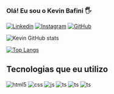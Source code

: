 ### Olá! Eu sou o Kevin Bafini 🖐️

[![Linkedin](https://img.shields.io/badge/LinkedIn-0077B5?style=for-the-badge&logo=linkedin&logoColor=white)](https://www.linkedin.com/in/kevinbafini/)
[![Instagram](https://img.shields.io/badge/Instagram-E4405F?style=for-the-badge&logo=instagram&logoColor=white)](https://www.instagram.com/kevin_bafini12/)
[![GitHub](https://img.shields.io/badge/GitHub-100000?style=for-the-badge&logo=github&logoColor=white)](https://github.com/Kevinbafini)

![Kevin GitHub stats](https://github-readme-stats.vercel.app/api?username=Kevinbafini&show_icons=true&theme=dracula&count_private=true)

[![Top Langs](https://github-readme-stats.vercel.app/api/top-langs/?username=Kevinbafini&layout=donut-vertical)](https://github.com/anuraghazra/github-readme-stats)

## Tecnologias que eu utilizo 

<div style="display: inline_block">
  <img align="center" alt="html5" src="https://img.shields.io/badge/HTML5-E34F26?style=for-the-badge&logo=html5&logoColor=white" />
  <img align="center" alt="css" src="https://img.shields.io/badge/CSS3-1572B6?style=for-the-badge&logo=css3&logoColor=white" />
  <img align="center" alt="js" src="https://img.shields.io/badge/JavaScript-F7DF1E?style=for-the-badge&logo=javascript&logoColor=black" />
  <img align="center" alt="ts" src="https://img.shields.io/badge/TypeScript-007ACC?style=for-the-badge&logo=typescript&logoColor=white" />
  <img align="center" alt="ts" src="https://img.shields.io/badge/PHP-777BB4?style=for-the-badge&logo=php&logoColor=white" />
  <img align="center" alt="ts" src="https://img.shields.io/badge/C%23-239120?style=for-the-badge&logo=c-sharp&logoColor=white" />
</div><br/>

	
